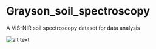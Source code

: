 # Grayson_soil_spectroscopy
A VIS-NIR soil spectroscopy dataset for data analysis


![alt text](https://github.com/jnesslage/Grayson_soil_spectroscopy/images/image.jpg?raw=true)
